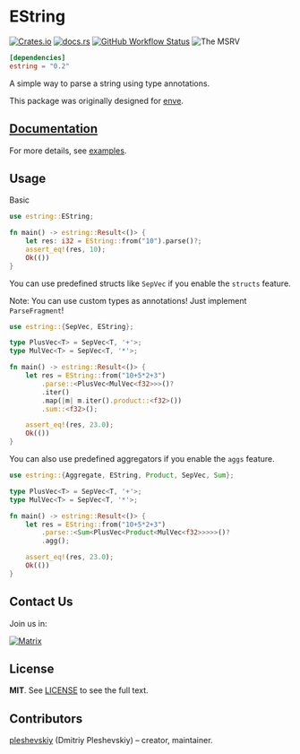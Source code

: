 # EString

[![Crates.io](https://img.shields.io/crates/v/estring?style=flat-square)](https://crates.io/crates/estring)
[![docs.rs](https://img.shields.io/docsrs/estring?style=flat-square)](https://docs.rs/estring)
[![GitHub Workflow Status](https://img.shields.io/github/workflow/status/pleshevskiy/estring/CI?label=tests&logo=github&style=flat-square)](https://github.com/pleshevskiy/estring/actions/workflows/ci.yml)
![The MSRV](https://img.shields.io/badge/MSRV-1.59.0-red.svg)

```toml
[dependencies]
estring = "0.2"
```

A simple way to parse a string using type annotations.

This package was originally designed for [enve].

[enve]: https://github.com/pleshevskiy/enve

## [Documentation](https://docs.rs/estring)

For more details, see [examples].

[examples]: https://github.com/pleshevskiy/estring/tree/main/examples

## Usage

Basic

```rust
use estring::EString;

fn main() -> estring::Result<()> {
    let res: i32 = EString::from("10").parse()?;
    assert_eq!(res, 10);
    Ok(())
}
```

You can use predefined structs like `SepVec` if you enable the `structs`
feature.

Note: You can use custom types as annotations! Just implement `ParseFragment`!

```rust
use estring::{SepVec, EString};

type PlusVec<T> = SepVec<T, '+'>;
type MulVec<T> = SepVec<T, '*'>;

fn main() -> estring::Result<()> {
    let res = EString::from("10+5*2+3")
        .parse::<PlusVec<MulVec<f32>>>()?
        .iter()
        .map(|m| m.iter().product::<f32>())
        .sum::<f32>();

    assert_eq!(res, 23.0);
    Ok(())
}
```

You can also use predefined aggregators if you enable the `aggs` feature.

```rust
use estring::{Aggregate, EString, Product, SepVec, Sum};

type PlusVec<T> = SepVec<T, '+'>;
type MulVec<T> = SepVec<T, '*'>;

fn main() -> estring::Result<()> {
    let res = EString::from("10+5*2+3")
        .parse::<Sum<PlusVec<Product<MulVec<f32>>>>>()?
        .agg();

    assert_eq!(res, 23.0);
    Ok(())
}
```

## Contact Us

Join us in:

[![Matrix](https://img.shields.io/badge/matrix-%23enve_team:matrix.org-blueviolet.svg?style=flat-square)](https://matrix.to/#/#enve_team:matrix.org)

## License

**MIT**. See [LICENSE](https://github.com/pleshevskiy/estring/LICENSE) to see
the full text.

## Contributors

[pleshevskiy](https://github.com/pleshevskiy) (Dmitriy Pleshevskiy) – creator,
maintainer.
